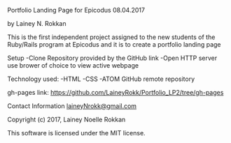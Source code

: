 Portfolio Landing Page for Epicodus 08.04.2017

by Lainey N. Rokkan

This is the first independent project assigned to the new students of the Ruby/Rails program at Epicodus and it is to create a portfolio landing page

Setup -Clone Repository provided by the GitHub link -Open HTTP server use brower of choice to view active webpage

Technology used: -HTML -CSS -ATOM GitHub remote repository

gh-pages link:
https://github.com/LaineyRokk/Portfolio_LP2/tree/gh-pages

Contact Information laineyNrokk@gmail.com

Copyright (c) 2017, Lainey Noelle Rokkan

This software is licensed under the MIT license.
